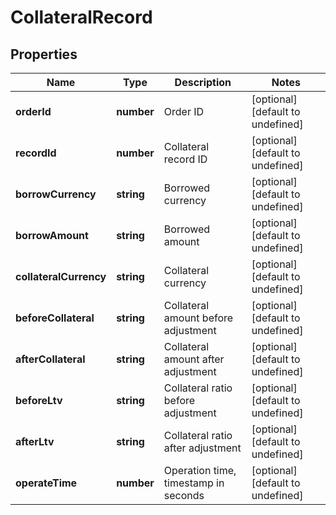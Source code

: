 # CollateralRecord

## Properties

Name | Type | Description | Notes
------------ | ------------- | ------------- | -------------
**orderId** | **number** | Order ID | [optional] [default to undefined]
**recordId** | **number** | Collateral record ID | [optional] [default to undefined]
**borrowCurrency** | **string** | Borrowed currency | [optional] [default to undefined]
**borrowAmount** | **string** | Borrowed amount | [optional] [default to undefined]
**collateralCurrency** | **string** | Collateral currency | [optional] [default to undefined]
**beforeCollateral** | **string** | Collateral amount before adjustment | [optional] [default to undefined]
**afterCollateral** | **string** | Collateral amount after adjustment | [optional] [default to undefined]
**beforeLtv** | **string** | Collateral ratio before adjustment | [optional] [default to undefined]
**afterLtv** | **string** | Collateral ratio after adjustment | [optional] [default to undefined]
**operateTime** | **number** | Operation time, timestamp in seconds | [optional] [default to undefined]

